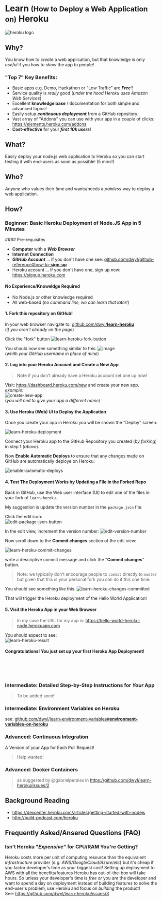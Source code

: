 # Learn <small>(How to Deploy a Web Application on)</small> Heroku

![heroku logo](https://cdn.worldvectorlogo.com/logos/heroku-1.svg)

## Why?

You know how to _create_ a web application,
but that knowledge is only _useful_
if you how to _show_ the app to people!

### "Top 7" Key Benefits:

+ Basic apps e.g. Demo, Hackathon or "Low Traffic" are ***Free***!!
+ Service quality is _really_ good (_under the hood Heroku uses Amazon Web Services_)
+ Excellent **knowledge base** / documentation for both simple and advanced topics!
+ Easily setup ***continuous deployment*** from a GitHub repository.
+ Vast array of "Addons" you can use with your app in a couple of clicks:
https://elements.heroku.com/addons
+ **Cost-effective** for your ***first 10k users***!

## What?

Easily deploy your node.js web application to Heroku
so you can start testing it with end-users as soon as possible! (5 mins!)


## Who?

_Anyone_ who values their _time_ and wants/needs
a _painless_ way to deploy a web application.


## How?

### Beginner: Basic Heroku Deployment of Node.JS App in 5 Minutes

#### Pre-requisites
+ **Computer** with a ***Web Browser***
+ **Internet Connection**
+ ***GitHub Account*** ... if you don't have one see:
[github.com/dwyl/github-reference#how-to-**sign-up**](https://github.com/dwyl/github-reference#how-to-sign-up)
+ Heroku account ... if you don't have one, sign up now: https://signup.heroku.com

#### No Experience/Knoweldge Required
+ No Node.js or other knowledge required
+ All web-based (_no command line, we can learn that later!_)

#### 1. Fork this repository on GitHub!

In your web browser navigate to: [github.com/dwyl/**learn-heroku**](https://github.com/dwyl/learn-heroku)
<br />
(_if you aren't already on the page_)

Click the "fork" button
![learn-heroku-fork-button](https://cloud.githubusercontent.com/assets/194400/23248016/267e77b2-f995-11e6-9748-0ef7dc69c22a.png)

You should now see something similar to this:
![image](https://cloud.githubusercontent.com/assets/194400/23248074/6e0b7404-f995-11e6-9261-7b8a21f44ab5.png)
<br />(_whith your GitHub username in place of mine_)


#### 2. Log into your Heroku Account and Create a New App

> Note if you don't already have a Heroku account set one up now!

Visit: https://dashboard.heroku.com/new and create your new app. <br />
_example_: <br />
![create-new-app](https://cloud.githubusercontent.com/assets/194400/23212611/6881bd72-f8ff-11e6-8c00-6ddf4c97c3ef.png) <br />
(_you will ned to give your app a different name_)


#### 3. Use Heroku (Web) UI to Deploy the Application

Once you create your app in Heroku you will be shown the "Deploy" screen:

![learn-heroku-deployment](https://cloud.githubusercontent.com/assets/194400/23248304/97afbf26-f996-11e6-9858-a7c5aea594ef.png)

Connect your Heroku app to the GitHub Repository you created (_by forking_)
in step 1 (_above_).

Now **Enable Automatic Deploys** to ensure that any changes made on GitHub
are automatically deploye on Heroku:

![enable-automatic-deploys](https://cloud.githubusercontent.com/assets/194400/23248376/fcb091ac-f996-11e6-8b84-8433d6915d4d.png)

#### 4. Test The Deployment Works by Updating a File in the Forked Repo

Back in GitHub, use the Web user interface (UI) to edit one of the files
in your fork of `learn-heroku`.

My suggestion is update the version number in the `package.json` file:

Click the edit icon: <br />
![edit-package-json-button](https://cloud.githubusercontent.com/assets/194400/23248743/e4e94cd8-f998-11e6-98ba-eb6d78ec634f.png)

In the edit view, increment the version number:
![edit-version-number](https://cloud.githubusercontent.com/assets/194400/23248804/3f63f76c-f999-11e6-92bc-02ea7c2863ad.png)

Now scroll down to the **Commit changes** section of the edit view:

![learn-heroku-commit-changes](https://cloud.githubusercontent.com/assets/194400/23248896/9afcfdee-f999-11e6-96ad-9a53aa0d8e2d.png)

write a descriptive commit message and click the "**Commit changes**" button.

> Note: we typically don't encourage people to `commit` directly to `master`
but given that this is your personal fork you can do it this one time.

You should see something like this:
![learn-heroku-changes-committed](https://cloud.githubusercontent.com/assets/194400/23248968/e9788bd2-f999-11e6-9c14-205c9ad00ee7.png)

That will trigger the Heroku deployment of the Hello World Application!

#### 5. Visit the Heroku App in your Web Browser

> In my case the URL for my app is: https://hello-world-heroku-node.herokuapp.com

You should expect to see: <br />
![learn-heroku-result](https://cloud.githubusercontent.com/assets/194400/23249056/5490f418-f99a-11e6-9833-1e3b905d9c80.png)

#### Congratulations! You just set up your first Heroku App Deployment!


<br /><br /><br />

### Intermediate: Detailed Step-by-Step Instructions for _Your_ App

> To be added soon!

### Intermediate: Environment Variables on Heroku

see: [github.com/dwyl/learn-environment-variables#**environment-variables-on-heroku**](https://github.com/dwyl/learn-environment-variables#environment-variables-on-heroku)


### Advanced: Continuous Integration

A Version of your App for Each Pull Request!

> Help wanted!

### Advanced: Docker Containers

> as suggested by @gabrielperales in https://github.com/dwyl/learn-heroku/issues/2

## Background Reading

- https://devcenter.heroku.com/articles/getting-started-with-nodejs
- http://build-podcast.com/heroku

## Frequently Asked/Ansered Questions (FAQ)

### Isn't Heroku "_Expensive_" for CPU/RAM You're Getting?

Heroku costs more per unit of computing resource than the equivalent
_infrastructure_ provider (_e.g: AWS/GoogleCloud/Azure/etc_)
but it's cheap if you factor developer's time as your biggest cost!
Setting up deployment to AWS with all the benefits/features Heroku has
out-of-the-box will take hours. So unless your developer's time is _free_
_or_ you _are_ the developer and want to spend a day on deployment
instead of building features to solve the end-user's problem,
use Heroku and focus on _building_ the product! <br />
See: https://github.com/dwyl/learn-heroku/issues/3
